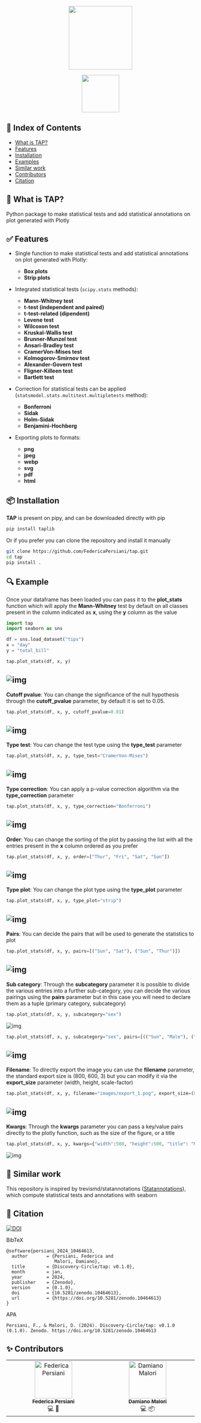 <p align="center">
  <img src="images/TAP.png" height=170>
</p>
<p align="center">
  <img src="images/TAP_text.png" height=100>
</p>

## 🚩 Index of Contents
- [What is TAP?](#-what-is-tap)
- [Features](#-features)
- [Installation](#-installation)
- [Examples](#-example)
- [Similar work](#-similar-work)
- [Contributors](#-contributors)
- [Citation](#-citation)

## 📌 What is TAP?

Python package to make statistical tests and add statistical annotations on plot generated with Plotly

## ✅ Features

- Single function to make statistical tests and add statistical annotations on plot generated with Plotly:
    - **Box plots**
    - **Strip plots**

- Integrated statistical tests (`scipy.stats` methods):
    - **Mann-Whitney test**
    - **t-test (independent and paired)**
    - **t-test-related (dipendent)**
    - **Levene test**
    - **Wilcoxon test**
    - **Kruskal-Wallis test**
    - **Brunner-Munzel test**
    - **Ansari-Bradley test**
    - **CramerVon-Mises test**
    - **Kolmogorov-Smirnov test**
    - **Alexander-Govern test**
    - **Fligner-Killeen test**
    - **Bartlett test**

- Correction for statistical tests can be applied (`statsmodel.stats.multitest.multipletests` method):
    - **Bonferroni**
    - **Sidak**
    - **Holm-Sidak**
    - **Benjamini-Hochberg**

- Exporting plots to formats:
    - **png**
    - **jpeg**
    - **webp**
    - **svg**
    - **pdf**
    - **html**

## 📦 Installation
**TAP** is present on pipy, and can be downloaded directly with pip
```bash
pip install taplib
```
Or if you prefer you can clone the repository and install it manually
```bash
git clone https://github.com/FedericaPersiani/tap.git
cd tap
pip install .
```

## 🔍 Example
Once your dataframe has been loaded you can pass it to the **plot_stats** function which will apply the **Mann-Whitney** test by default on all classes present in the column indicated as **x**, using the **y** column as the value
```python
import tap
import seaborn as sns

df = sns.load_dataset("tips")
x = "day"
y = "total_bill"

tap.plot_stats(df, x, y)
```
![img](images/example_default.png)
---
**Cutoff pvalue**: You can change the significance of the null hypothesis through the **cutoff_pvalue** parameter, by default it is set to 0.05.
```python
tap.plot_stats(df, x, y, cutoff_pvalue=0.01)
```
![img](images/example_cutoff.png)
---
**Type test**: You can change the test type using the **type_test** parameter
```python
tap.plot_stats(df, x, y, type_test="CramerVon-Mises")
```
![img](images/example_test.png)
---
**Type correction**: You can apply a p-value correction algorithm via the **type_correction** parameter
```python
tap.plot_stats(df, x, y, type_correction="Bonferroni")
```
![img](images/example_correction.png)
---
**Order**: You can change the sorting of the plot by passing the list with all the entries present in the **x** column ordered as you prefer
```python
tap.plot_stats(df, x, y, order=["Thur", "Fri", "Sat", "Sun"])
```
![img](images/example_order.png)
---
**Type plot**: You can change the plot type using the **type_plot** parameter
```python
tap.plot_stats(df, x, y, type_plot="strip")
```
![img](images/example_plot.png)
---
**Pairs**: You can decide the pairs that will be used to generate the statistics to plot
```python
tap.plot_stats(df, x, y, pairs=[("Sun", "Sat"), ("Sun", "Thur")])
```
![img](images/example_pairs.png)
---
**Sub category**: Through the **subcategory** parameter it is possible to divide the various entries into a further sub-category, you can decide the various pairings using the **pairs** parameter but in this case you will need to declare them as a tuple (primary category, subcategory)
```python
tap.plot_stats(df, x, y, subcategory="sex")
```
![img](images/example_subcategory1.png)
```python
tap.plot_stats(df, x, y, subcategory="sex", pairs=[(("Sun", "Male"), ("Sat", "Male")), (("Sun", "Male"), ("Sun", "Female"))])
```
![img](images/example_subcategory2.png)
---
**Filename**: To directly export the image you can use the **filename** parameter, the standard export size is (800, 600, 3) but you can modify it via the **export_size** parameter (width, height, scale-factor)
```python
tap.plot_stats(df, x, y, filename="images/export_1.png", export_size=(800, 400, 3))
```
![img](images/example_export.png)
---
**Kwargs**: Through the **kwargs** parameter you can pass a key/value pairs directly to the plotly function, such as the size of the figure, or a title
```python
tap.plot_stats(df, x, y, kwargs={"width":500, "height":500, "title": "My title"})
```
![img](images/example_kwargs.png)

## 📝 Similar work
This repository is inspired by trevismd/statannotations ([Statannotations](https://github.com/trevismd/statannotations)), which compute statistical tests and annotations with seaborn

## 💬 Citation
[![DOI](https://zenodo.org/badge/DOI/10.5281/zenodo.10464613.svg)](https://doi.org/10.5281/zenodo.10464613)

BibTeX
```text
@software{persiani_2024_10464613,
  author       = {Persiani, Federica and
                  Malori, Damiano},
  title        = {Discovery-Circle/tap: v0.1.0},
  month        = jan,
  year         = 2024,
  publisher    = {Zenodo},
  version      = {0.1.0},
  doi          = {10.5281/zenodo.10464613},
  url          = {https://doi.org/10.5281/zenodo.10464613}
}
```
APA
```
Persiani, F., & Malori, D. (2024). Discovery-Circle/tap: v0.1.0 (0.1.0). Zenodo. https://doi.org/10.5281/zenodo.10464613
```

## ✨ Contributors
<table align="center">
  <tbody>
    <tr>
      <!-- FEDERICA PERSIANI -->
      <td align="center" valign="top" width="14.28%">
        <a href="https://github.com/FedericaPersiani">
          <img src="https://avatars.githubusercontent.com/u/101985116?v=3?s=100" width="100px;" alt="Federica Persiani"/>
          <br />
          <sub>
            <b>Federica Persiani</b>
          </sub>
        </a>
        <br />
        <a title="Code">💻</a>
        <a title="Research">🔬</a>
      </td>
      <!-- DAMIANO MALORI -->
      <td align="center" valign="top" width="14.28%">
        <a href="https://github.com/demian2435">
          <img src="https://avatars.githubusercontent.com/u/28110775?v=3?s=100" width="100px;" alt="Damiano Malori"/>
          <br />
          <sub>
            <b>Damiano Malori</b>
          </sub>
        </a>
        <br />
        <a title="Code">💻</a>
        <a title="Packaging">📦</a>
      </td>
      <!-- END -->
    </tr>
  </tbody>
</table>
